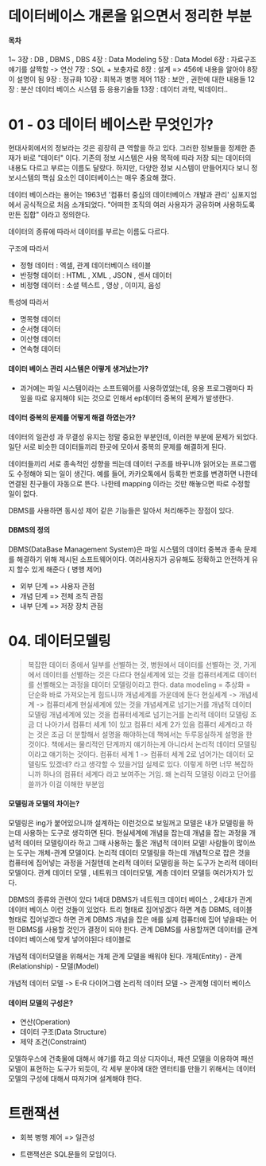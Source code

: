 <h1>데이터베이스 개론을 읽으면서 정리한 부분</h1>

#### 목차

1~ 3장 : DB , DBMS , DBS
4장 : Data Modeling
5장 : Data Model
6장 : 자료구조 얘기를 살짝함 -> 연산
7장 : SQL + 보충자료
8장 : 설계 => 456에 내용을 알아야 8장이 설명이 됨
9장 : 정규화
10장 : 회복과 병행 제어
11장 : 보안 , 권한에 대한 내용들
12장 : 분산 데이터 베이스 시스템 등 응용기술들
13장 : 데이터 과학, 빅데이터..

# 01 - 03 데이터 베이스란 무엇인가?

현대사회에서의 정보라는 것은 굉장히 큰 역할을 하고 있다. 그러한 정보들을 정제한 존재가 바로 "데이터" 이다.
기존의 정보 시스템은 사용 목적에 따라 저장 되는 데이터의 내용도 다르고 부르는 이름도 달랐다. 하지만, 다양한 정보 시스템이 만들어지다 보니 정보시스템의 핵심 요소인 데이터베이스는 매우 중요해 졌다.

데이터 베이스라는 용어는 1963년 '컴퓨터 중심의 데이터베이스 개발과 관리' 심포지엄에서 공식적으로 처음 소개되었다.
"어떠한 조직의 여러 사용자가 공유하며 사용하도록 만든 집합" 이라고 정의한다.

데이터의 종류에 따라서 데이터를 부르는 이름도 다르다.

구조에 따라서

* 정형 데이터 : 엑셀, 관계 데이터베이스 테이블
* 반정형 데이터 : HTML , XML , JSON , 센서 데이터
* 비정형 데이터 : 소셜 텍스트 , 영상 , 이미지, 음성 

특성에 따라서

* 명목형 데이터
* 순서형 데이터
* 이산형 데이터
* 연속형 데이터

#### 데이터 베이스 관리 시스템은 어떻게 생겨났는가?

* 과거에는 파일 시스템이라는 소프트웨어를 사용하였었는데, 응용 프로그램마다 파일을 따로 유지해야 되는 것으로 인해서 ep데이터 중복의 문제가 발생한다.

#### 데이터 중복의 문제를 어떻게 해결 하였는가?

데이터의 일관성 과 무결성 유지는 정말 중요한 부분인데, 이러한 부분에 문제가 되었다.
일단 서로 비슷한 데이터들끼리 한곳에 모아서 중복의 문제를 해결하게 된다.

데이터들끼리 서로 종속적인 성향을 띄는데 데이터 구조를 바꾸니까 읽어오는 프로그램도 수정해야 되는 일이 생긴다.
예를 들어, 카카오톡에서 등록한 번호를 변경하면 나한테 연결된 친구들이 자동으로 뜬다. 나한테 mapping 이라는 것만 해놓으면 따로 수정할 일이 없다.

DBMS를 사용하면 동시성 제어 같은 기능들은 알아서 처리해주는 장점이 있다.

#### DBMS의 정의

DBMS(DataBase Management System)은 파일 시스템의 데이터 중복과 종속 문제를 해결하기 위해 제시된 소프트웨어이다.
여러사용자가 공유해도 정확하고 안전하게 유지 할수 있게 해준다 ( 병행 제어)


* 외부 단계 => 사용자 관점
* 개념 단계 => 전체 조직 관점
* 내부 단계 => 저장 장치 관점


# 04. 데이터모델링

> 복잡한 데이터 중에서 일부를 선별하는 것, 병원에서 데이터를 선별하는 것, 가게에서 데이터를 선별하는 것은 다르다
> 현실세계에 있는 것을 컴퓨터세계로 데이터를 선별해오는 과정을 데이터 모델링이라고 한다.
> data modeling = 추상화 = 단순화
> 바로 가져오는게 힘드니까 개념세계를 가운데에 둔다
> 현실세계 -> 개념세계 -> 컴퓨터세계
> 현실세계에 있는 것을 개념세계로 넘기는거를 개념적 데이터 모델링
> 개념세계에 있는 것을 컴퓨터세계로 넘기는거를 논리적 데이터 모델링
> 조금 더 나아가서
> 컴퓨터 세계 1이 있고 컴퓨터 세계 2가 있음
> 컴퓨터 세계라고 하는 것은 조금 더 분할해서 설명을 해야하는데 책에서는 두루뭉실하게 설명을 한것이다.
> 책에서는 물리적인 단계까지 얘기하는게 아니라서 논리적 데이터 모델링이라고 얘기하는 것이다.
> 컴퓨터 세계 1 -> 컴퓨터 세계 2로 넘어가는 데이터 모델링도 있겠네? 라고 생각할 수 있을거임
> 실제로 있다. 이렇게 하면 너무 복잡하니까 하나의 컴퓨터 세계다 라고 보여주는 거임.
> 왜 논리적 모델링 이라고 단어를 쓸까가 이걸 이해한 부분임

#### 모델링과 모델의 차이는?

모델링은 ing가 붙어있으니까 설계하는 이런것으로 보일꺼고 모델은 내가 모델링을 하는데 사용하는 도구로 생각하면 된다. 현실세계에 개념을 잡는데 개념을 잡는 과정을 개념적 데이터 모델링이라 하고 그때 사용하는 툴은 개념적 데이터 모델!
사람들이 많이쓰는 도구는 개체-관계 모델이다. 논리적 데이터 모델링을 하는데 개념적으로 잡은 것을 컴퓨터에 집어넣는 과정을 거칠텐데 논리적 데이터 모델링을 하는 도구가 논리적 데이터 모델이다. 관계 데이터 모델 , 네트워크 데이터모델, 계층 데이터 모델등 여러가지가 있다.

DBMS의 종류와 관련이 있다 1세대 DBMS가 네트워크 데이터 베이스 , 2세대가 관계 데이터 베이스 이런 것들이 있었다. 트리 형태로 집어넣겠다 하면 계층 DBMS, 테이블 형태로 집어넣겠다 하면 관계 DBMS
개념을 잡은 애를 실제 컴퓨터에 집어 넣을때는 어떤 DBMS를 사용할 것인가 결정이 되야 한다. 관계 DBMS를 사용할꺼면 데이터를 관계 데이터 베이스에 맞게 넣어야된다 테이블로

개념적 데이터모델을 위해서는 개체 관계 모델을 배워야 된다.
개체(Entity) - 관계(Relationship) - 모델(Model)

개념적 데이터 모델 -> E-R 다이어그램
논리적 데이터 모델 -> 관계형 데이터 베이스

#### 데이터 모델의 구성은?

* 연산(Operation)
* 데이터 구조(Data Structure)
* 제약 조건(Constraint)

모델하우스에 건축물에 대해서 얘기를 하고
의상 디자이너, 패션 모델을 이용하여 패션 모델이 표현하는 도구가 되듯이,
각 세부 분야에 대한 엔터티를 만들기 위해서는 데이터 모델의 구성에 대해서 따져가며 설계해야 한다.



# 트랜잭션


* 회복 병행 제어 => 일관성

* 트랜잭션은 SQL문들의 모임이다.

